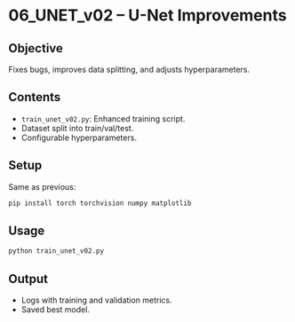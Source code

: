 # 06_UNET_v02 – U-Net Improvements

## Objective

Fixes bugs, improves data splitting, and adjusts hyperparameters.

## Contents

- `train_unet_v02.py`: Enhanced training script.
- Dataset split into train/val/test.
- Configurable hyperparameters.

## Setup

Same as previous:

```bash
pip install torch torchvision numpy matplotlib
```

## Usage

```bash
python train_unet_v02.py
```

## Output

- Logs with training and validation metrics.
- Saved best model.
